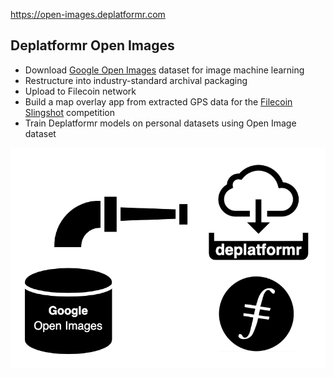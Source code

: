 https://open-images.deplatformr.com

## Deplatformr Open Images
* Download [Google Open Images](https://storage.googleapis.com/openimages/web/index.html) dataset for image machine learning
* Restructure into industry-standard archival packaging
* Upload to Filecoin network
* Build a map overlay app from extracted GPS data for the [Filecoin Slingshot](https://slingshot.filecoin.io/) competition
* Train Deplatformr models on personal datasets using Open Image dataset

![image](website/assets/deplatformr-open-images.png)
